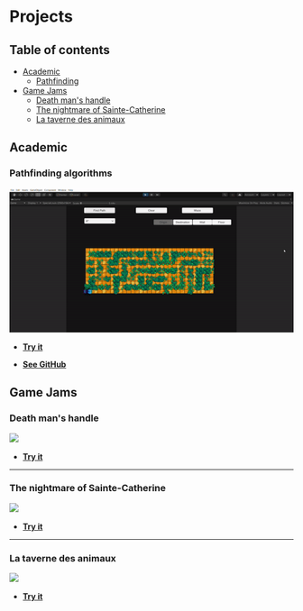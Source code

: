# Projects
## Table of contents
* [Academic](#Academic)
  * [Pathfinding](#Pathfinding-algorithms)
* [Game Jams](#Game-Jams)
  * [Death man's handle](#Death-man's-handle)
  * [The nightmare of Sainte-Catherine](#The-nightmare-of-Sainte-Catherine)
  * [La taverne des animaux](#La-taverne-des-animaux)
  
## Academic
### Pathfinding algorithms


![](https://github.com/XavierMorin/Projects/blob/main/ezgif.com-gif-maker.gif)



* [**Try it**]()

* [**See GitHub**](https://github.com/XavierMorin/Pathfinding)




## Game Jams
### Death man's handle

![](https://github.com/XavierMorin/Projects/blob/main/ezgif.com-gif-maker%20(1).gif)
<br />
* [**Try it**](https://whiskey-bar.itch.io/dead-mans-handle)
-----
### The nightmare of Sainte-Catherine

![](https://github.com/XavierMorin/Projects/blob/main/ezgif.com-gif-maker%20(3).gif)
<br />
* [**Try it**](https://whiskey-bar.itch.io/the-nightmare-of-sainte-catherine)

-----
### La taverne des animaux

![](https://github.com/XavierMorin/Projects/blob/main/ezgif.com-gif-maker%20(2).gif)
<br />
* [**Try it**](https://whiskey-bar.itch.io/la-taverne-des-animaux)





